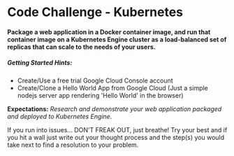 # Code Challenge - Kubernetes
#### Package a web application in a Docker container image, and run that container image on a Kubernetes Engine cluster as a load-balanced set of replicas that can scale to the needs of your users.


##### Getting Started Hints:
* Create/Use a free trial Google Cloud Console account
* Create/Clone a Hello World App from Google Cloud (Just a simple nodejs server app rendering 'Hello World' in the browser)

**Expectations:** *Research and demonstrate your web application packaged and deployed to Kubernetes Engine.*

If you run into issues... DON'T FREAK OUT, just breathe! Try your best and if you hit a wall just write out your thought process and the step(s) you would take next to find a resolution to your problem.
